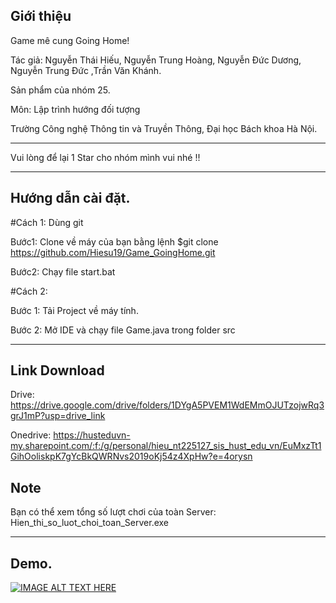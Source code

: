 ## Giới thiệu

Game mê cung Going Home!

Tác giả: Nguyễn Thái Hiếu, Nguyễn Trung Hoàng, Nguyễn Đức Dương, Nguyễn Trung Đức ,Trần Văn Khánh.

Sản phẩm của nhóm 25.

Môn: Lập trình hướng đối tượng

Trường Công nghệ Thông tin và Truyền Thông, Đại học Bách khoa Hà Nội.

---

Vui lòng để lại 1 Star cho nhóm mình vui nhé !!

---

## Hướng dẫn cài đặt.

#Cách 1: Dùng git

Bước1: Clone về máy của bạn bằng lệnh $git clone https://github.com/Hiesu19/Game_GoingHome.git

Bước2: Chạy file start.bat

#Cách 2:

Bước 1: Tải Project về máy tính.

Bước 2: Mở IDE và chạy file Game.java trong folder src

---

## Link Download

Drive: https://drive.google.com/drive/folders/1DYgA5PVEM1WdEMmOJUTzojwRq3grJ1mP?usp=drive_link

Onedrive: https://husteduvn-my.sharepoint.com/:f:/g/personal/hieu_nt225127_sis_hust_edu_vn/EuMxzTt1GihOoliskpK7gYcBkQWRNvs2019oKj54z4XpHw?e=4orysn

## Note

Bạn có thể xem tổng số lượt chơi của toàn Server: Hien_thi_so_luot_choi_toan_Server.exe

---

## Demo.

[![IMAGE ALT TEXT HERE](https://img.youtube.com/vi/Ub9r0EWIWmk/0.jpg)](https://www.youtube.com/watch?v=Ub9r0EWIWmk)
